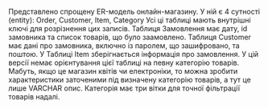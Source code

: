 Представлено спрощену ER-модель онлайн-магазину.
У ній є 4 сутності (entity): Order, Customer, Item, Category
Усі ці таблиці мають внутрішні ключі для розрізнення цих записів. 
Таблиця Замовлення має дату, id замовника та список товарів, що було заамовлено.
Таблиця Customer має дані про замовника, включно із паролем, що зашифровано, та поштою.
У Таблиці Item зберігнається інформація про замовлення. У цій версії немає орієнтування цієї таблиці
на певну категорію товарів. Мабуть, якщо це магазин квітів чи електроніки, то можна зробити характеристики 
заточеними під визначену категорію товарів, а тут це лише VARCHAR опис. 
Категорія має три вітки для точної фільтрації товарів надалі.
